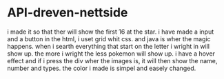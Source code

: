 # API-dreven-nettside

i made it so that ther will show the first 16 at the star. i have made a input and a button in the html, i uset grid whit css. and java is wher the magic happens. when i searth everything that start on the letter i wright in will show up. the more i wright the less pokemon will show up. i have a hover effect and if i press the div wher the images is, it will then show the name, number and types.
the color i made is simpel and easely changed.




